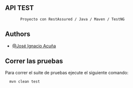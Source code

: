 
##      API TEST

           Proyecto con RestAssured / Java / Maven / TestNG
            




## Authors

- [@José Ignacio Acuña](https://github.com/jacuna95)

  
## Correr las pruebas

Para correr el suite de pruebas ejecute el siguiente comando:

```bash
  mvn clean test
```

  